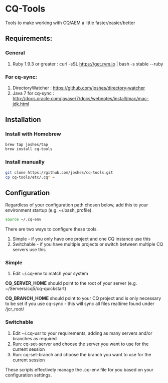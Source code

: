 CQ-Tools
========

Tools to make working with CQ/AEM a little faster/easier/better

## Requirements:

### General

1. Ruby 1.9.3 or greater : curl -sSL https://get.rvm.io | bash -s stable --ruby

### For cq-sync:

1. DirectoryWatcher : https://github.com/joshes/directory-watcher
2. Java 7 for cq-sync : http://docs.oracle.com/javase/7/docs/webnotes/install/mac/mac-jdk.html

## Installation

### Install with Homebrew

```sh
brew tap joshes/tap
brew install cq-tools
```

### Install manually

```sh
git clone https://github.com/joshes/cq-tools.git
cp cq-tools/etc/.cq* ~
```

## Configuration

Regardless of your configuration path chosen below, add this to your environment startup (e.g. ~/.bash_profile).

```sh
source ~/.cq-env
```

There are two ways to configure these tools.

1. Simple - if you only have one project and one CQ instance use this
2. Switchable - if you have multiple projects or switch between multiple CQ servers use this

### Simple

1. Edit ~/.cq-env to match your system

**CQ_SERVER_HOME** should point to the root of your server (e.g. ~/Servers/cq5/cq-quickstart)

**CQ_BRANCH_HOME** should point to your CQ project and is only necessary to be set if you use cq-sync - this will sync all files realtime found under /jcr_root/

### Switchable

1. Edit ~/.cq-usr to your requirements, adding as many servers and/or branches as required
2. Run: cq-set-server and choose the server you want to use for the current session
3. Run: cq-set-branch and choose the branch you want to use for the current session

These scripts effectively manage the .cq-env file for you based on your configuration settings.
